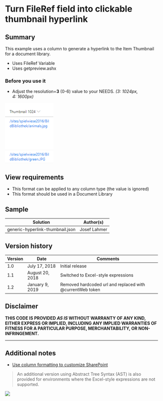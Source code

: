 # Turn FileRef field into clickable thumbnail hyperlink

## Summary
This example uses a column to generate a hyperlink to the Item Thumbnail for a document library.
* Uses FileRef Variable
* Uses getpreview.ashx

### Before you use it
* Adjust the resolution=**3** (0-6) value to your NEEDS. _(3: 1024px, 4: 1600px)_

![screenshot of the sample](./screenshot.png)

## View requirements
- This format can be applied to any column type (the value is ignored)
- This format should be used in a Document Library

## Sample

Solution|Author(s)
--------|---------
generic-hyperlink-thumbnail.json | Josef Lahmer

## Version history

Version|Date|Comments
-------|----|--------
1.0|July 17, 2018 |Initial release
1.1|August 20, 2018|Switched to Excel-style expressions
1.2|January 9, 2019|Removed hardcoded url and replaced with @currentWeb token

## Disclaimer
**THIS CODE IS PROVIDED *AS IS* WITHOUT WARRANTY OF ANY KIND, EITHER EXPRESS OR IMPLIED, INCLUDING ANY IMPLIED WARRANTIES OF FITNESS FOR A PARTICULAR PURPOSE, MERCHANTABILITY, OR NON-INFRINGEMENT.**

---

## Additional notes
- [Use column formatting to customize SharePoint](https://docs.microsoft.com/en-us/sharepoint/dev/declarative-customization/column-formatting)

> An additional version using Abstract Tree Syntax (AST) is also provided for environments where the Excel-style expressions are not supported.

<img src="https://telemetry.sharepointpnp.com/sp-dev-list-formatting/column-samples/generic-hyperlink-thumbnail" />

